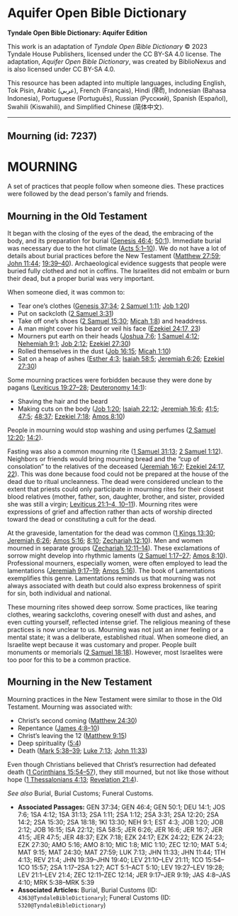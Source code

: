 # Aquifer Open Bible Dictionary

**Tyndale Open Bible Dictionary: Aquifer Edition**

This work is an adaptation of *Tyndale Open Bible Dictionary* © 2023 Tyndale House Publishers, licensed under the CC BY\-SA 4\.0 license. The adaptation, *Aquifer Open Bible Dictionary*, was created by BiblioNexus and is also licensed under CC BY\-SA 4\.0\.

This resource has been adapted into multiple languages, including English, Tok Pisin, Arabic (عربي), French (Français), Hindi (हिंदी), Indonesian (Bahasa Indonesia), Portuguese (Português), Russian (Русский), Spanish (Español), Swahili (Kiswahili), and Simplified Chinese (简体中文).



--------------------------------

## Mourning (id: 7237)

MOURNING
========

A set of practices that people follow when someone dies. These practices were followed by the dead person's family and friends.

Mourning in the Old Testament
-----------------------------

It began with the closing of the eyes of the dead, the embracing of the body, and its preparation for burial ([Genesis 46:4](https://ref.ly/Gen46:4); [50:1](https://ref.ly/Gen50:1)). Immediate burial was necessary due to the hot climate ([Acts 5:1](https://ref.ly/Acts5:1-Acts5:10)[–](https://ref.ly/Acts5:1-Acts5:10)[10](https://ref.ly/Acts5:1-Acts5:10)). We do not have a lot of details about burial practices before the New Testament ([Matthew 27:59](https://ref.ly/Matt27:59); [John 11:44](https://ref.ly/John11:44); [19:39](https://ref.ly/John19:39-John19:40)[–](https://ref.ly/John19:39-John19:40)[40](https://ref.ly/John19:39-John19:40)). Archaeological evidence suggests that people were buried fully clothed and not in coffins. The Israelites did not embalm or burn their dead, but a proper burial was very important.

When someone died, it was common to: 

* Tear one’s clothes ([Genesis 37:34](https://ref.ly/Gen37:34); [2 Samuel 1:11](https://ref.ly/2Sam1:11); [Job 1:20](https://ref.ly/Job1:20))
* Put on sackcloth ([2 Samuel 3:31](https://ref.ly/2Sam3:31))
* Take off one’s shoes ([2 Samuel 15:30](https://ref.ly/2Sam15:30); [Micah 1:8](https://ref.ly/Mic1:8)) and headdress.
* A man might cover his beard or veil his face ([Ezekiel 24:17, 23](https://ref.ly/Ezek24:17,Ezek24:23))
* Mourners put earth on their heads ([Joshua 7:6](https://ref.ly/Josh7:6); [1 Samuel 4:12](https://ref.ly/1Sam4:12); [Nehemiah 9:1](https://ref.ly/Neh9:1); [Job 2:12](https://ref.ly/Job2:12); [Ezekiel 27:30](https://ref.ly/Ezek27:30))
* Rolled themselves in the dust ([Job 16:15](https://ref.ly/Job16:15); [Micah 1:10](https://ref.ly/Mic1:10))
* Sat on a heap of ashes ([Esther 4:3](https://ref.ly/Esth4:3); [Isaiah 58:5](https://ref.ly/Isa58:5); [Jeremiah 6:26](https://ref.ly/Jer6:26); [Ezekiel 27:30](https://ref.ly/Ezek27:30))

Some mourning practices were forbidden because they were done by pagans ([Leviticus 19:27–28](https://ref.ly/Lev19:27-Lev19:28); [Deuteronomy 14:1](https://ref.ly/Deut14:1)):

* Shaving the hair and the beard
* Making cuts on the body ([Job 1:20](https://ref.ly/Job1:20); [Isaiah 22:12](https://ref.ly/Isa22:12); [Jeremiah 16:6](https://ref.ly/Jer16:6); [41:5](https://ref.ly/Jer41:5); [47:5](https://ref.ly/Jer47:5); [48:37](https://ref.ly/Jer48:37); [Ezekiel 7:18](https://ref.ly/Ezek7:18); [Amos 8:10](https://ref.ly/Amos8:10))

People in mourning would stop washing and using perfumes ([2 Samuel 12:20](https://ref.ly/2Sam12:20); [14:2](https://ref.ly/2Sam14:2)).

Fasting was also a common mourning rite ([1 Samuel 31:13](https://ref.ly/1Sam31:13); [2 Samuel 1:12](https://ref.ly/2Sam1:12)). Neighbors or friends would bring mourning bread and the “cup of consolation” to the relatives of the deceased ([Jeremiah 16:7](https://ref.ly/Jer16:7); [Ezekiel 24:17, 22](https://ref.ly/Ezek24:17,Ezek24:22)). This was done because food could not be prepared at the house of the dead due to ritual uncleanness. The dead were considered unclean to the extent that priests could only participate in mourning rites for their closest blood relatives (mother, father, son, daughter, brother, and sister, provided she was still a virgin; [Leviticus 21:1](https://ref.ly/Lev21:1-Lev21:4,Lev21:10-Lev21:11)[–](https://ref.ly/Lev21:1-Lev21:4)[4, 10](https://ref.ly/Lev21:1-Lev21:4,Lev21:10-Lev21:11)[–](https://ref.ly/Lev21:1-Lev21:4)[11](https://ref.ly/Lev21:1-Lev21:4,Lev21:10-Lev21:11)). Mourning rites were expressions of grief and affection rather than acts of worship directed toward the dead or constituting a cult for the dead.

At the graveside, lamentation for the dead was common ([1 Kings 13:30](https://ref.ly/1Kgs13:30); [Jeremiah 6:26](https://ref.ly/Jer6:26); [Amos 5:16](https://ref.ly/Amos5:16); [8:10](https://ref.ly/Amos8:10); [Zechariah 12:10](https://ref.ly/Zech12:10)). Men and women mourned in separate groups ([Zechariah 12:11](https://ref.ly/Zech12:11-Zech12:14)[–](https://ref.ly/Zech12:11-Zech12:14)[14](https://ref.ly/Zech12:11-Zech12:14)). These exclamations of sorrow might develop into rhythmic laments ([2 Samuel 1:17](https://ref.ly/2Sam1:17-2Sam1:27)[–](https://ref.ly/2Sam1:17-2Sam1:27)[27](https://ref.ly/2Sam1:17-2Sam1:27); [Amos 8:10](https://ref.ly/Amos8:10)). Professional mourners, especially women, were often employed to lead the lamentations ([Jeremiah 9:17](https://ref.ly/Jer9:17-Jer9:19)[–](https://ref.ly/Jer9:17-Jer9:19)[19](https://ref.ly/Jer9:17-Jer9:19); [Amos 5:16](https://ref.ly/Amos5:16)). The book of Lamentations exemplifies this genre. Lamentations reminds us that mourning was not always associated with death but could also express brokenness of spirit for sin, both individual and national.

These mourning rites showed deep sorrow. Some practices, like tearing clothes, wearing sackcloths, covering oneself with dust and ashes, and even cutting yourself, reflected intense grief. The religious meaning of these practices is now unclear to us. Mourning was not just an inner feeling or a mental state; it was a deliberate, established ritual. When someone died, an Israelite wept because it was customary and proper. People built monuments or memorials ([2 Samuel 18:18](https://ref.ly/2Sam18:18)). However, most Israelites were too poor for this to be a common practice.

Mourning in the New Testament
-----------------------------

Mourning practices in the New Testament were similar to those in the Old Testament. Mourning was associated with:

* Christ’s second coming ([Matthew 24:30](https://ref.ly/Matt24:30))
* Repentance ([James 4:8](https://ref.ly/Jas4:8-Jas4:10)[–](https://ref.ly/Jas4:8-Jas4:10)[10](https://ref.ly/Jas4:8-Jas4:10))
* Christ’s leaving the 12 ([Matthew 9:15](https://ref.ly/Matt9:15))
* Deep spirituality ([5:4](https://ref.ly/Matt5:4))
* Death ([Mark 5:38](https://ref.ly/Mark5:38-Mark5:39)[–](https://ref.ly/Mark5:38-Mark5:39)[39](https://ref.ly/Mark5:38-Mark5:39); [Luke 7:13](https://ref.ly/Luke7:13); [John 11:33](https://ref.ly/John11:33))

Even though Christians believed that Christ’s resurrection had defeated death ([1 Corinthians 15:54](https://ref.ly/1Cor15:54-1Cor15:57)[–](https://ref.ly/1Cor15:54-1Cor15:57)[57](https://ref.ly/1Cor15:54-1Cor15:57)), they still mourned, but not like those without hope ([1 Thessalonians 4:13](https://ref.ly/1Thess4:13); [Revelation 21:4](https://ref.ly/Rev21:4)).

*See also* Burial, Burial Customs; Funeral Customs.

* **Associated Passages:** GEN 37:34; GEN 46:4; GEN 50:1; DEU 14:1; JOS 7:6; 1SA 4:12; 1SA 31:13; 2SA 1:11; 2SA 1:12; 2SA 3:31; 2SA 12:20; 2SA 14:2; 2SA 15:30; 2SA 18:18; 1KI 13:30; NEH 9:1; EST 4:3; JOB 1:20; JOB 2:12; JOB 16:15; ISA 22:12; ISA 58:5; JER 6:26; JER 16:6; JER 16:7; JER 41:5; JER 47:5; JER 48:37; EZK 7:18; EZK 24:17; EZK 24:22; EZK 24:23; EZK 27:30; AMO 5:16; AMO 8:10; MIC 1:8; MIC 1:10; ZEC 12:10; MAT 5:4; MAT 9:15; MAT 24:30; MAT 27:59; LUK 7:13; JHN 11:33; JHN 11:44; 1TH 4:13; REV 21:4; JHN 19:39–JHN 19:40; LEV 21:10–LEV 21:11; 1CO 15:54–1CO 15:57; 2SA 1:17–2SA 1:27; ACT 5:1–ACT 5:10; LEV 19:27–LEV 19:28; LEV 21:1–LEV 21:4; ZEC 12:11–ZEC 12:14; JER 9:17–JER 9:19; JAS 4:8–JAS 4:10; MRK 5:38–MRK 5:39
* **Associated Articles:** Burial, Burial Customs (ID: `4363@TyndaleBibleDictionary`); Funeral Customs (ID: `5320@TyndaleBibleDictionary`)

